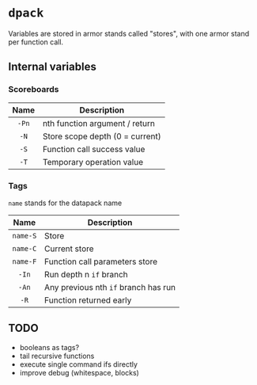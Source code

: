 # `dpack`

Variables are stored in armor stands called "stores",
with one armor stand per function call.

## Internal variables

### Scoreboards

| Name  | Description                     |
|:-----:|---------------------------------|
| `-Pn` | nth function argument / return  |
| `-N`  | Store scope depth (0 = current) |
| `-S`  | Function call success value     |
| `-T`  | Temporary operation value       |

### Tags

`name` stands for the datapack name

|   Name   | Description                          |
|:--------:|--------------------------------------|
| `name-S` | Store                                |
| `name-C` | Current store                        |
| `name-F` | Function call parameters store       |
|  `-In`   | Run depth n `if` branch              |
|  `-An`   | Any previous nth `if` branch has run |
|   `-R`   | Function returned early              |


## TODO

- booleans as tags?
- tail recursive functions
- execute single command ifs directly
- improve debug (whitespace, blocks)
